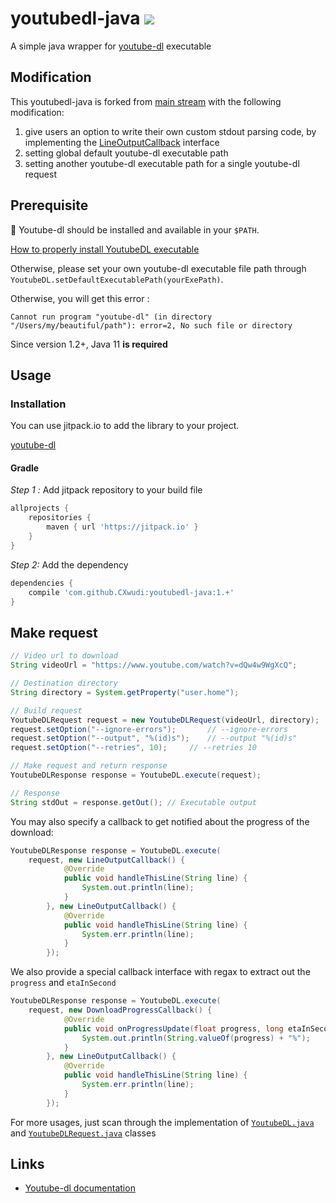 # youtubedl-java [![](https://jitpack.io/v/CXwudi/youtubedl-java.svg)](https://jitpack.io/#CXwudi/youtubedl-java)

A simple java wrapper for [youtube-dl](https://github.com/rg3/youtube-dl) executable

## Modification
This youtubedl-java is forked from [main stream](https://github.com/sapher/youtubedl-java) 
with the following modification: 

1. give users an option to write their own custom stdout parsing code, by implementing the
[LineOutputCallback](src\main\java\com\sapher\youtubedl\callback\LineOutputCallback.java) interface
2. setting global default youtube-dl executable path
3. setting another youtube-dl executable path for a single youtube-dl request

## Prerequisite

🚨 Youtube-dl should be installed and available in your `$PATH`.

[How to properly install YoutubeDL executable](https://rg3.github.io/youtube-dl/download.html)

Otherwise, please set your own youtube-dl executable file path through `YoutubeDL.setDefaultExecutablePath(yourExePath)`.

Otherwise, you will get this error :

`Cannot run program "youtube-dl" (in directory "/Users/my/beautiful/path"): error=2, No such file or directory`

Since version 1.2+, Java 11 **is required**

## Usage

### Installation

You can use jitpack.io to add the library to your project.

[youtube-dl](https://jitpack.io/#CXwudi/youtubedl-java)

#### Gradle

*Step 1 :* Add jitpack repository to your build file

```gradle
allprojects {
    repositories {
        maven { url 'https://jitpack.io' }
    }
}
```

*Step 2:* Add the dependency

```gradle
dependencies {
    compile 'com.github.CXwudi:youtubedl-java:1.+'
}
```

## Make request

```java
// Video url to download
String videoUrl = "https://www.youtube.com/watch?v=dQw4w9WgXcQ";

// Destination directory
String directory = System.getProperty("user.home");

// Build request
YoutubeDLRequest request = new YoutubeDLRequest(videoUrl, directory);
request.setOption("--ignore-errors");		// --ignore-errors
request.setOption("--output", "%(id)s");	// --output "%(id)s"
request.setOption("--retries", 10);		// --retries 10

// Make request and return response
YoutubeDLResponse response = YoutubeDL.execute(request);

// Response
String stdOut = response.getOut(); // Executable output
```

You may also specify a callback to get notified about the progress of the download:

```java
YoutubeDLResponse response = YoutubeDL.execute(
    request, new LineOutputCallback() {
            @Override
            public void handleThisLine(String line) {
                System.out.println(line);
            }
        }, new LineOutputCallback() {
            @Override
            public void handleThisLine(String line) {
                System.err.println(line);
            }
        });
```

We also provide a special callback interface with regax to extract out the `progress` and `etaInSecond`

```java
YoutubeDLResponse response = YoutubeDL.execute(
    request, new DownloadProgressCallback() {
            @Override
            public void onProgressUpdate(float progress, long etaInSeconds) {
                System.out.println(String.valueOf(progress) + "%");
            }
        }, new LineOutputCallback() {
            @Override
            public void handleThisLine(String line) {
                System.err.println(line);
            }
        });
```

For more usages, just scan through the implementation of 
[`YoutubeDL.java`](src/main/java/com/sapher/youtubedl/YoutubeDL.java) and 
[`YoutubeDLRequest.java`](src/main/java/com/sapher/youtubedl/YoutubeDLRequest.java) classes

## Links

* [Youtube-dl documentation](https://github.com/sapher/youtubedl-java)
